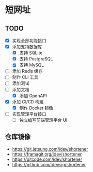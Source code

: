 # 短网址

## TODO
- [x] 实现全部功能接口
- [x] 添加支持数据库
    - [x] 支持 SQLite
    - [x] 支持 PostgreSQL
    - [x] 支持 MySQL
- [ ] 添加 Redis 缓存
- [ ] 制作 CLI 工具
- [ ] 添加测试
- [ ] 添加文档
    - [x] 添加 OpenAPI
- [x] 添加 CI/CD 构建
    - [x] 制作 Docker 镜像
- [ ] 实现管理平台接口
    - [ ] 独立编写前端管理平台 UI

## 仓库镜像

- https://git.jetsung.com/idev/shortener
- https://framagit.org/idev/shortener
- https://gitcode.com/idev/shortener
- https://github.com/idevsig/shortener
